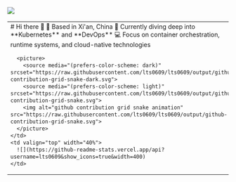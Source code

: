 ![](https://komarev.com/ghpvc/?username=lts0609)

<table>
  <tr>
    <td valign="top" width="60%">
      # Hi there 👋
      📍 Based in Xi'an, China  
      🌱 Currently diving deep into **Kubernetes** and **DevOps**  
      💻 Focus on container orchestration, runtime systems, and cloud-native technologies  

      <picture>
        <source media="(prefers-color-scheme: dark)" srcset="https://raw.githubusercontent.com/lts0609/lts0609/output/github-contribution-grid-snake-dark.svg">
        <source media="(prefers-color-scheme: light)" srcset="https://raw.githubusercontent.com/lts0609/lts0609/output/github-contribution-grid-snake.svg">
        <img alt="github contribution grid snake animation" src="https://raw.githubusercontent.com/lts0609/lts0609/output/github-contribution-grid-snake.svg">
      </picture>
    </td>
    <td valign="top" width="40%">
      ![](https://github-readme-stats.vercel.app/api?username=lts0609&show_icons=true&width=400)
    </td>
  </tr>
</table>
